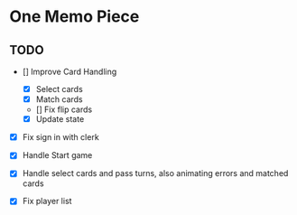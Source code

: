 # One Memo Piece

## TODO

- [] Improve Card Handling

  - [x] Select cards
  - [x] Match cards
  - [] Fix flip cards
  - [x] Update state

- [x] Fix sign in with clerk

- [x] Handle Start game
- [x] Handle select cards and pass turns, also animating errors and matched cards
- [x] Fix player list
